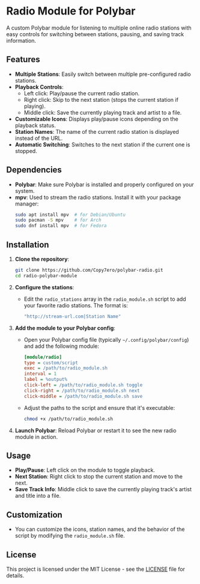 
# Radio Module for Polybar

A custom Polybar module for listening to multiple online radio stations with easy controls for switching between stations, pausing, and saving track information.

## Features

- **Multiple Stations**: Easily switch between multiple pre-configured radio stations.
- **Playback Controls**: 
  - Left click: Play/pause the current radio station.
  - Right click: Skip to the next station (stops the current station if playing).
  - Middle click: Save the currently playing track and artist to a file.
- **Customizable Icons**: Displays play/pause icons depending on the playback status.
- **Station Names**: The name of the current radio station is displayed instead of the URL.
- **Automatic Switching**: Switches to the next station if the current one is stopped.

## Dependencies

- **Polybar**: Make sure Polybar is installed and properly configured on your system.
- **mpv**: Used to stream the radio stations. Install it with your package manager:
  ```bash
  sudo apt install mpv  # for Debian/Ubuntu
  sudo pacman -S mpv    # for Arch
  sudo dnf install mpv  # for Fedora
  ```

## Installation

1. **Clone the repository**:
   ```bash
   git clone https://github.com/Copy7ero/polybar-radio.git
   cd radio-polybar-module
   ```

2. **Configure the stations**:
   - Edit the `radio_stations` array in the `radio_module.sh` script to add your favorite radio stations. The format is:
     ```bash
     "http://stream-url.com|Station Name"
     ```

3. **Add the module to your Polybar config**:
   - Open your Polybar config file (typically `~/.config/polybar/config`) and add the following module:
     ```ini
     [module/radio]
     type = custom/script
     exec = /path/to/radio_module.sh
     interval = 1
     label = %output%
     click-left = /path/to/radio_module.sh toggle
     click-right = /path/to/radio_module.sh next
     click-middle = /path/to/radio_module.sh save
     ```
   - Adjust the paths to the script and ensure that it's executable:
     ```bash
     chmod +x /path/to/radio_module.sh
     ```

4. **Launch Polybar**:
   Reload Polybar or restart it to see the new radio module in action.

## Usage

- **Play/Pause**: Left click on the module to toggle playback.
- **Next Station**: Right click to stop the current station and move to the next.
- **Save Track Info**: Middle click to save the currently playing track's artist and title into a file.

## Customization

- You can customize the icons, station names, and the behavior of the script by modifying the `radio_module.sh` file.

## License

This project is licensed under the MIT License - see the [LICENSE](LICENSE) file for details.
